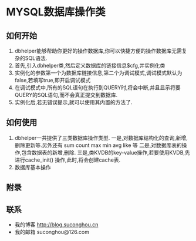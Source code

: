 <html>
<head>
	<h1>MYSQL数据库操作类</h1>
</head>
<body>

<h2>如何开始</h2>
<ol>
<li>dbhelper能够帮助你更好的操作数据库,你可以快捷方便的操作数据库无需复杂的SQL语法.</li>
<li>首先,引入dbhelper类,然后定义数据库的链接信息$cfg,并实例化类</li>
<li>实例化的参数第一个为数据库链接信息,第二个为调试模式,调试模式默认为false,若填写true,即开启调试模式</li>
<li>在调试模式中,所有的SQL语句在执行到QUERY时,将会中断,并且显示将要QUERY的SQL语句,而不会真正提交到数据库.</li>
<li>实例化后,若无错误提示,就可以使用其内置的方法了.</li>
</ol>

<h2>如何使用</h2>
<ol>
<li>dbhelper一共提供了三类数据库操作类型.
一是,对数据库结构化的查询,新增,删除更新等.另外还有 sum count max min avg like 等
二是,对数据库表的操作,包含数据表的新增,删除.
三是,类KVDB的key-value操作,若要使用KVDB,先进行cache_init() 操作,此时,将会创建cache表.
</li>

<li>
数据库基本操作
</li>

</ol>

<h2>附录</h2>
<h2>联系</h2>
<ul>
<li>我的博客 <a href="http://blog.suconghou.cn">http://blog.suconghou.cn</a></li>
<li>我的邮箱 suconghou@126.com</li>
</ul>
</body>
</html>